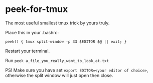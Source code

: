 # peek-for-tmux
The most useful smallest tmux trick by yours truly.

Place this in your .bashrc:

`peek() { tmux split-window -p 33 $EDITOR $@ || exit; }`

Restart your terminal.

Run `peek a_file_you_really_want_to_look_at.txt`

PS! Make sure you have set `export EDITOR=<your editor of choice>`, otherwise the split window will just open then close.
